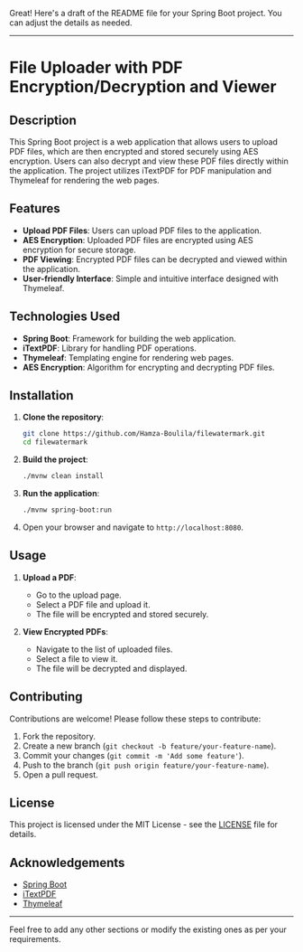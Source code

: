 Great! Here's a draft of the README file for your Spring Boot project. You can adjust the details as needed.

---

# File Uploader with PDF Encryption/Decryption and Viewer

## Description

This Spring Boot project is a web application that allows users to upload PDF files, which are then encrypted and stored securely using AES encryption. Users can also decrypt and view these PDF files directly within the application. The project utilizes iTextPDF for PDF manipulation and Thymeleaf for rendering the web pages.

## Features

- **Upload PDF Files**: Users can upload PDF files to the application.
- **AES Encryption**: Uploaded PDF files are encrypted using AES encryption for secure storage.
- **PDF Viewing**: Encrypted PDF files can be decrypted and viewed within the application.
- **User-friendly Interface**: Simple and intuitive interface designed with Thymeleaf.

## Technologies Used

- **Spring Boot**: Framework for building the web application.
- **iTextPDF**: Library for handling PDF operations.
- **Thymeleaf**: Templating engine for rendering web pages.
- **AES Encryption**: Algorithm for encrypting and decrypting PDF files.

## Installation

1. **Clone the repository**:
    ```bash
    git clone https://github.com/Hamza-Boulila/filewatermark.git
    cd filewatermark
    ```

2. **Build the project**:
    ```bash
    ./mvnw clean install
    ```

3. **Run the application**:
    ```bash
    ./mvnw spring-boot:run
    ```

4. Open your browser and navigate to `http://localhost:8080`.

## Usage

1. **Upload a PDF**:
   - Go to the upload page.
   - Select a PDF file and upload it.
   - The file will be encrypted and stored securely.

2. **View Encrypted PDFs**:
   - Navigate to the list of uploaded files.
   - Select a file to view it.
   - The file will be decrypted and displayed.

## Contributing

Contributions are welcome! Please follow these steps to contribute:

1. Fork the repository.
2. Create a new branch (`git checkout -b feature/your-feature-name`).
3. Commit your changes (`git commit -m 'Add some feature'`).
4. Push to the branch (`git push origin feature/your-feature-name`).
5. Open a pull request.

## License

This project is licensed under the MIT License - see the [LICENSE](LICENSE) file for details.

## Acknowledgements

- [Spring Boot](https://spring.io/projects/spring-boot)
- [iTextPDF](https://itextpdf.com/)
- [Thymeleaf](https://www.thymeleaf.org/)

---

Feel free to add any other sections or modify the existing ones as per your requirements.
